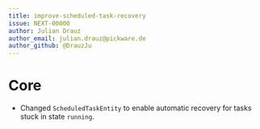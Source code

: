 ```yaml
---
title: improve-scheduled-task-recovery
issue: NEXT-00000
author: Julian Drauz
author_email: julian.drauz@pickware.de
author_github: @DrauzJu
---
```

# Core
* Changed `ScheduledTaskEntity` to enable automatic recovery for tasks stuck in state `running`.
